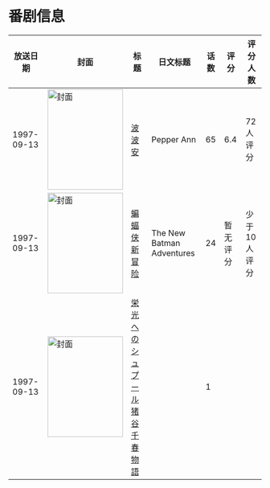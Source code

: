 # 番剧信息

|放送日期|封面|标题|日文标题|话数|评分|评分人数|
|---|---|---|---|---|---|---|
|1997-09-13|<img src="//lain.bgm.tv/pic/cover/c/74/bc/36123_ya2P7.jpg" alt="封面" style="width:150px;height:200px;object-fit:cover;">|[波波安](https://bangumi.tv/subject/36123)|Pepper Ann|65|6.4|72人评分|
|1997-09-13|<img src="//lain.bgm.tv/pic/cover/c/06/e0/127957_8Ngmy.jpg" alt="封面" style="width:150px;height:200px;object-fit:cover;">|[蝙蝠侠新冒险](https://bangumi.tv/subject/127957)|The New Batman Adventures|24|暂无评分|少于10人评分|
|1997-09-13|<img src="//lain.bgm.tv/pic/cover/c/73/d1/220074_bdIqe.jpg" alt="封面" style="width:150px;height:200px;object-fit:cover;">|[栄光へのシュプール 猪谷千春物語](https://bangumi.tv/subject/220074)||1|||
